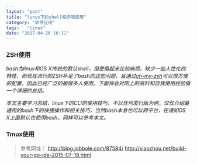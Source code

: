 ```yaml
---
layout: "post"
title: "linux下的shell和终端使用"
category: "软件应用"
tags:   "linux"
date: "2017-04-26 16:11"
---
```



### ZSH使用
*bash为linux和OS X传统的默认shell，但使用起来比较麻烦，缺少一些人性化的特性，而现在流行的ZSH补足了bash的这些问题，且通过[oh-my-zsh](https://github.com/robbyrussell/oh-my-zsh)可以很方便的配置，因此已经广泛的被很多人使用。下面将会对网上的资料和自我使用经验做一个详细的总结。*

*本文主要学习总结，linux下的CLI的使用技巧，不以任何发行版为例，仅仅介绍最通用的bash下的快捷操作和相关技巧，当然bash本身也可以跨平台，在诸如OS X上面默认也使用bash，同样可以参考本文。*


### Tmux使用

<!-- more -->



> 参考网址：
> http://blog.jobbole.com/87584/
> http://xiaozhou.net/build-your-go-ide-2015-07-18.html
